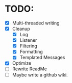 # TODO:
- [x] Multi-threaded writing
- [x] Cleanup
    - [x] Log
    - [x] Listener
    - [x] Filtering
    - [x] Formatting
    - [x] Templated Messages
- [x] Optimize
- [ ] Rewrite ReadMe
- [ ] Maybe write a github wiki.